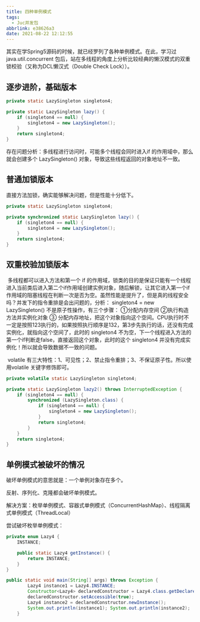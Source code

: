 ```yaml
---
title: 四种单例模式
tags:
  - Juc并发包
abbrlink: e38626a3
date: 2021-08-22 12:12:55
---
```


其实在学Spring5源码的时候，就已经罗列了各种单例模式。在此，学习过 java.util.concurrent 包后，站在多线程的角度上分析比较经典的懒汉模式的双重锁校验（又称为DCL懒汉式（Double Check Lock））。

## 逐步进阶，基础版本

```java
private static LazySingleton singleton4;

private static LazySingleton lazy() {
    if (singleton4 == null) {
        singleton4 = new LazySingleton();
    }
    return singleton4;
}
```

存在问题分析：多线程进行访问时，可能多个线程会同时进入if 的作用域中，那么就会创建多个 LazySingleton() 对象，导致这些线程返回的对象地址不一致。

## 普通加锁版本

直接方法加锁，确实能够解决问题，但是性能十分低下。

```java
private static LazySingleton singleton4;

private synchronized static LazySingleton lazy() {
    if (singleton4 == null) {
        singleton4 = new LazySingleton();
    }
    return singleton4;
}
```

## 双重校验加锁版本

​		多线程都可以进入方法和第一个 if 的作用域，锁类的目的是保证只能有一个线程进入当前类后进入第二个if作用域创建实例对象，随后解锁，让其它进入第一个if作用域的阻塞线程在判断一次是否为空。
​		虽然性能是提升了，但是真的线程安全吗？并发下的指令重排是会出问题的，分析： singleton4 = new LazySingleton() 不是原子性操作，有三个步骤： ①分配内存空间 ②执行构造方法并实例化对象 ③ 分配内存地址，把这个对象指向这个空间。CPU执行时不一定是按照123执行的，如果按照执行顺序是132，第3步先执行的话，还没有完成实例化，就指向这个空间了，此时的 singleton4 不为空，下一个线程进入方法的第一个if判断走false，直接返回这个对象，此时的这个 singleton4 并没有完成实例化！所以就会导致数据不一致的问题。

​	volatile 有三大特性：1、可见性；2、禁止指令重排；3、不保证原子性。所以使用volatile 关键字修饰即可。

```java
private volatile static LazySingleton singleton4;

private static LazySingleton lazy2() throws InterruptedException {
    if (singleton4 == null) {
        synchronized (LazySingleton.class) {
            if (singleton4 == null) {
                singleton4 = new LazySingleton();
            }
            return singleton4;
        }
    }
    return singleton4;
}
```

## 单例模式被破坏的情况

破坏单例模式的意思就是：一个单例对象存在多个。

反射、序列化、克隆都会破坏单例模式。

解决方案：枚举单例模式、容器式单例模式（ConcurrentHashMap）、线程隔离式单例模式（ThreadLocal）

尝试破坏枚举单例模式：

```java
private enum Lazy4 {
    INSTANCE;

    public static Lazy4 getInstance() {
        return INSTANCE;
    }
}

public static void main(String[] args) throws Exception {
        Lazy4 instance1 = Lazy4.INSTANCE;
        Constructor<Lazy4> declaredConstructor = Lazy4.class.getDeclaredConstructor(String.class, int.class);
        declaredConstructor.setAccessible(true);
        Lazy4 instance2 = declaredConstructor.newInstance(); 
        System.out.println(instance1); System.out.println(instance2);
    }
```

